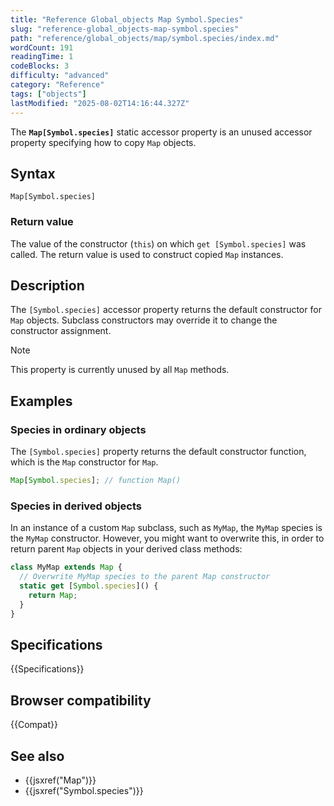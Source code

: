 ```yaml
---
title: "Reference Global_objects Map Symbol.Species"
slug: "reference-global_objects-map-symbol.species"
path: "reference/global_objects/map/symbol.species/index.md"
wordCount: 191
readingTime: 1
codeBlocks: 3
difficulty: "advanced"
category: "Reference"
tags: ["objects"]
lastModified: "2025-08-02T14:16:44.327Z"
---
```



The **`Map[Symbol.species]`** static accessor property is an unused accessor property specifying how to copy `Map` objects.

## Syntax

```js-nolint
Map[Symbol.species]
```

### Return value

The value of the constructor (`this`) on which `get [Symbol.species]` was called. The return value is used to construct copied `Map` instances.

## Description

The `[Symbol.species]` accessor property returns the default constructor for `Map` objects. Subclass constructors may override it to change the constructor assignment.

> [!NOTE]
> This property is currently unused by all `Map` methods.

## Examples

### Species in ordinary objects

The `[Symbol.species]` property returns the default constructor function, which is the `Map` constructor for `Map`.

```js
Map[Symbol.species]; // function Map()
```

### Species in derived objects

In an instance of a custom `Map` subclass, such as `MyMap`, the `MyMap` species is the `MyMap` constructor. However, you might want to overwrite this, in order to return parent `Map` objects in your derived class methods:

```js
class MyMap extends Map {
  // Overwrite MyMap species to the parent Map constructor
  static get [Symbol.species]() {
    return Map;
  }
}
```

## Specifications

{{Specifications}}

## Browser compatibility

{{Compat}}

## See also

- {{jsxref("Map")}}
- {{jsxref("Symbol.species")}}
